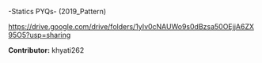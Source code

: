-Statics PYQs- (2019_Pattern)

https://drive.google.com/drive/folders/1yIv0cNAUWo9s0dBzsa50OEjjA6ZX95O5?usp=sharing

**Contributor:** khyati262
